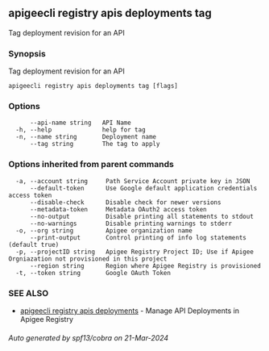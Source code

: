 ## apigeecli registry apis deployments tag

Tag deployment revision for an API

### Synopsis

Tag deployment revision for an API

```
apigeecli registry apis deployments tag [flags]
```

### Options

```
      --api-name string   API Name
  -h, --help              help for tag
  -n, --name string       Deployment name
      --tag string        The tag to apply
```

### Options inherited from parent commands

```
  -a, --account string     Path Service Account private key in JSON
      --default-token      Use Google default application credentials access token
      --disable-check      Disable check for newer versions
      --metadata-token     Metadata OAuth2 access token
      --no-output          Disable printing all statements to stdout
      --no-warnings        Disable printing warnings to stderr
  -o, --org string         Apigee organization name
      --print-output       Control printing of info log statements (default true)
  -p, --projectID string   Apigee Registry Project ID; Use if Apigee Orgniazation not provisioned in this project
      --region string      Region where Apigee Registry is provisioned
  -t, --token string       Google OAuth Token
```

### SEE ALSO

* [apigeecli registry apis deployments](apigeecli_registry_apis_deployments.md)	 - Manage API Deployments in Apigee Registry

###### Auto generated by spf13/cobra on 21-Mar-2024
